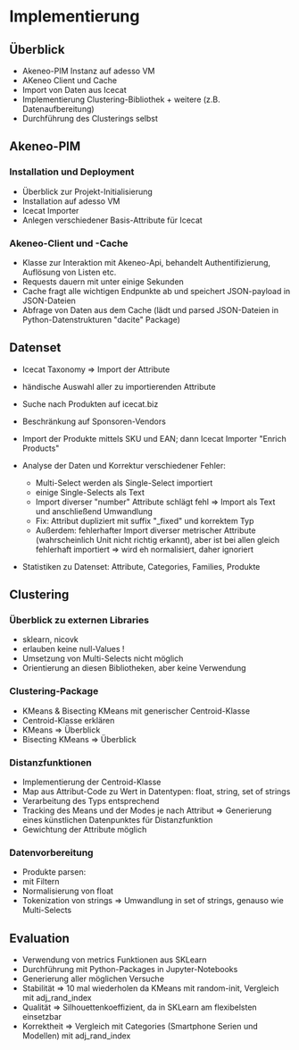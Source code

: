 # Implementierung

## Überblick

- Akeneo-PIM Instanz auf adesso VM
- AKeneo Client und Cache
- Import von Daten aus Icecat
- Implementierung Clustering-Bibliothek + weitere (z.B. Datenaufbereitung)
- Durchführung des Clusterings selbst

## Akeneo-PIM

### Installation und Deployment

- Überblick zur Projekt-Initialisierung
- Installation auf adesso VM
- Icecat Importer
- Anlegen verschiedener Basis-Attribute für Icecat

### Akeneo-Client und -Cache

- Klasse zur Interaktion mit Akeneo-Api, behandelt Authentifizierung, Auflösung von Listen etc.
- Requests dauern mit unter einige Sekunden
- Cache fragt alle wichtigen Endpunkte ab und speichert JSON-payload in JSON-Dateien
- Abfrage von Daten aus dem Cache (lädt und parsed JSON-Dateien in Python-Datenstrukturen "dacite" Package)

## Datenset

- Icecat Taxonomy => Import der Attribute
- händische Auswahl aller zu importierenden Attribute
- Suche nach Produkten auf icecat.biz
- Beschränkung auf Sponsoren-Vendors
- Import der Produkte mittels SKU und EAN; dann Icecat Importer "Enrich Products"
- Analyse der Daten und Korrektur verschiedener Fehler:
  - Multi-Select werden als Single-Select importiert
  - einige Single-Selects als Text
  - Import diverser "number" Attribute schlägt fehl => Import als Text und anschließend Umwandlung
  - Fix: Attribut dupliziert mit suffix "_fixed" und korrektem Typ
  - Außerdem: fehlerhafter Import diverser metrischer Attribute (wahrscheinlich Unit nicht richtig erkannt), aber ist bei allen gleich fehlerhaft importiert => wird eh normalisiert, daher ignoriert

- Statistiken zu Datenset: Attribute, Categories, Families, Produkte

## Clustering

### Überblick zu externen Libraries

- sklearn, nicovk
- erlauben keine null-Values !
- Umsetzung von Multi-Selects nicht möglich
- Orientierung an diesen Bibliotheken, aber keine Verwendung

### Clustering-Package

- KMeans & Bisecting KMeans mit generischer Centroid-Klasse
- Centroid-Klasse erklären
- KMeans => Überblick
- Bisecting KMeans => Überblick

### Distanzfunktionen

- Implementierung der Centroid-Klasse
- Map aus Attribut-Code zu Wert in Datentypen: float, string, set of strings
- Verarbeitung des Typs entsprechend
- Tracking des Means und der Modes je nach Attribut => Generierung eines künstlichen Datenpunktes für Distanzfunktion
- Gewichtung der Attribute möglich

### Datenvorbereitung

- Produkte parsen:
- mit Filtern
- Normalisierung von float
- Tokenization von strings => Umwandlung in set of strings, genauso wie Multi-Selects

## Evaluation

- Verwendung von metrics Funktionen aus SKLearn
- Durchführung mit Python-Packages in Jupyter-Notebooks
- Generierung aller möglichen Versuche
- Stabilität => 10 mal wiederholen da KMeans mit random-init, Vergleich mit adj_rand_index
- Qualität => Silhouettenkoeffizient, da in SKLearn am flexibelsten einsetzbar
- Korrektheit => Vergleich mit Categories (Smartphone Serien und Modellen) mit adj_rand_index
